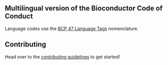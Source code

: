 ## Multilingual version of the Bioconductor Code of Conduct

Language codes use the [BCP 47 Language Tags](https://www.techonthenet.com/js/language_tags.php) nomenclature.

## Contributing

Head over to the [contributing guidelines](CONTRIBUTING.md) to get started!
